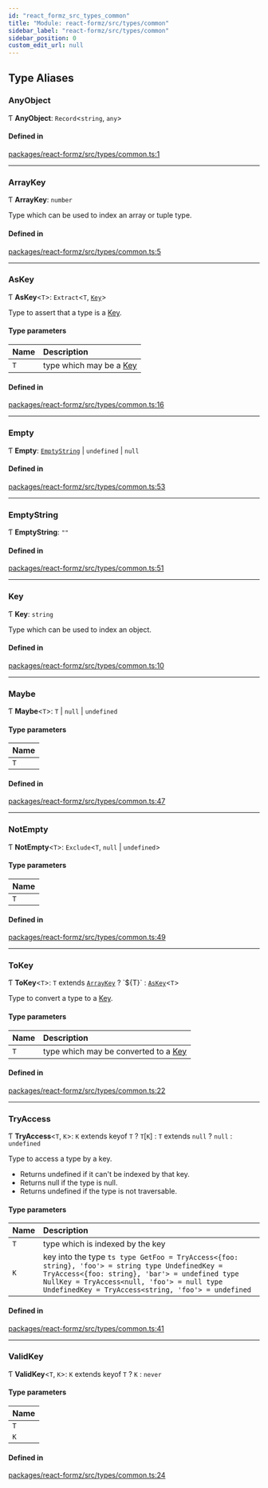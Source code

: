 ```yaml
---
id: "react_formz_src_types_common"
title: "Module: react-formz/src/types/common"
sidebar_label: "react-formz/src/types/common"
sidebar_position: 0
custom_edit_url: null
---
```


## Type Aliases

### AnyObject

Ƭ **AnyObject**: `Record`<`string`, `any`\>

#### Defined in

[packages/react-formz/src/types/common.ts:1](https://github.com/ZerryStack/react-formz/blob/main/packages/react-formz/src/types/common.ts#L1)

___

### ArrayKey

Ƭ **ArrayKey**: `number`

Type which can be used to index an array or tuple type.

#### Defined in

[packages/react-formz/src/types/common.ts:5](https://github.com/ZerryStack/react-formz/blob/main/packages/react-formz/src/types/common.ts#L5)

___

### AsKey

Ƭ **AsKey**<`T`\>: `Extract`<`T`, [`Key`](react_formz_src_types_common.md#key)\>

Type to assert that a type is a [Key](react_formz_src_types_common.md#key).

#### Type parameters

| Name | Description |
| :------ | :------ |
| `T` | type which may be a [Key](react_formz_src_types_common.md#key) |

#### Defined in

[packages/react-formz/src/types/common.ts:16](https://github.com/ZerryStack/react-formz/blob/main/packages/react-formz/src/types/common.ts#L16)

___

### Empty

Ƭ **Empty**: [`EmptyString`](react_formz_src_types_common.md#emptystring) \| `undefined` \| ``null``

#### Defined in

[packages/react-formz/src/types/common.ts:53](https://github.com/ZerryStack/react-formz/blob/main/packages/react-formz/src/types/common.ts#L53)

___

### EmptyString

Ƭ **EmptyString**: ``""``

#### Defined in

[packages/react-formz/src/types/common.ts:51](https://github.com/ZerryStack/react-formz/blob/main/packages/react-formz/src/types/common.ts#L51)

___

### Key

Ƭ **Key**: `string`

Type which can be used to index an object.

#### Defined in

[packages/react-formz/src/types/common.ts:10](https://github.com/ZerryStack/react-formz/blob/main/packages/react-formz/src/types/common.ts#L10)

___

### Maybe

Ƭ **Maybe**<`T`\>: `T` \| ``null`` \| `undefined`

#### Type parameters

| Name |
| :------ |
| `T` |

#### Defined in

[packages/react-formz/src/types/common.ts:47](https://github.com/ZerryStack/react-formz/blob/main/packages/react-formz/src/types/common.ts#L47)

___

### NotEmpty

Ƭ **NotEmpty**<`T`\>: `Exclude`<`T`, ``null`` \| `undefined`\>

#### Type parameters

| Name |
| :------ |
| `T` |

#### Defined in

[packages/react-formz/src/types/common.ts:49](https://github.com/ZerryStack/react-formz/blob/main/packages/react-formz/src/types/common.ts#L49)

___

### ToKey

Ƭ **ToKey**<`T`\>: `T` extends [`ArrayKey`](react_formz_src_types_common.md#arraykey) ? \`${T}\` : [`AsKey`](react_formz_src_types_common.md#askey)<`T`\>

Type to convert a type to a [Key](react_formz_src_types_common.md#key).

#### Type parameters

| Name | Description |
| :------ | :------ |
| `T` | type which may be converted to a [Key](react_formz_src_types_common.md#key) |

#### Defined in

[packages/react-formz/src/types/common.ts:22](https://github.com/ZerryStack/react-formz/blob/main/packages/react-formz/src/types/common.ts#L22)

___

### TryAccess

Ƭ **TryAccess**<`T`, `K`\>: `K` extends keyof `T` ? `T`[`K`] : `T` extends ``null`` ? ``null`` : `undefined`

Type to access a type by a key.
 - Returns undefined if it can't be indexed by that key.
 - Returns null if the type is null.
 - Returns undefined if the type is not traversable.

#### Type parameters

| Name | Description |
| :------ | :------ |
| `T` | type which is indexed by the key |
| `K` | key into the type  ```ts type GetFoo = TryAccess<{foo: string}, 'foo'> = string type UndefinedKey = TryAccess<{foo: string}, 'bar'> = undefined type NullKey = TryAccess<null, 'foo'> = null type UndefinedKey = TryAccess<string, 'foo'> = undefined ``` |

#### Defined in

[packages/react-formz/src/types/common.ts:41](https://github.com/ZerryStack/react-formz/blob/main/packages/react-formz/src/types/common.ts#L41)

___

### ValidKey

Ƭ **ValidKey**<`T`, `K`\>: `K` extends keyof `T` ? `K` : `never`

#### Type parameters

| Name |
| :------ |
| `T` |
| `K` |

#### Defined in

[packages/react-formz/src/types/common.ts:24](https://github.com/ZerryStack/react-formz/blob/main/packages/react-formz/src/types/common.ts#L24)
